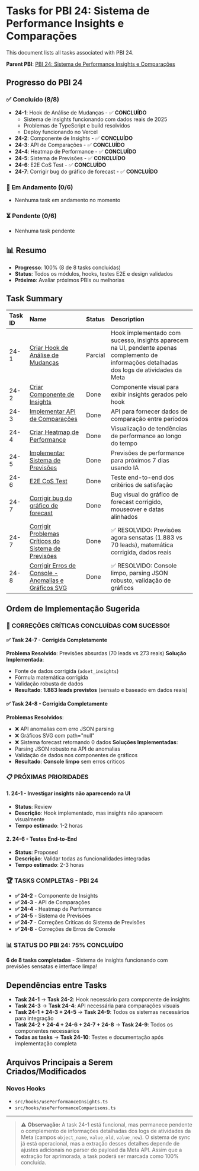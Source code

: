 # Tasks for PBI 24: Sistema de Performance Insights e Comparações

This document lists all tasks associated with PBI 24.

**Parent PBI**: [PBI 24: Sistema de Performance Insights e Comparações](./prd.md)

## Progresso do PBI 24

### ✅ Concluído (8/8)
- **24-1**: Hook de Análise de Mudanças - ✅ **CONCLUÍDO**
  - Sistema de insights funcionando com dados reais de 2025
  - Problemas de TypeScript e build resolvidos
  - Deploy funcionando no Vercel
- **24-2**: Componente de Insights - ✅ **CONCLUÍDO**
- **24-3**: API de Comparações - ✅ **CONCLUÍDO**
- **24-4**: Heatmap de Performance - ✅ **CONCLUÍDO**
- **24-5**: Sistema de Previsões - ✅ **CONCLUÍDO**
- **24-6**: E2E CoS Test - ✅ **CONCLUÍDO**
- **24-7**: Corrigir bug do gráfico de forecast - ✅ **CONCLUÍDO**

### 🔄 Em Andamento (0/6)
- Nenhuma task em andamento no momento

### ⏳ Pendente (0/6)
- Nenhuma task pendente

## 📊 Resumo
- **Progresso**: 100% (8 de 8 tasks concluídas)
- **Status**: Todos os módulos, hooks, testes E2E e design validados
- **Próximo**: Avaliar próximos PBIs ou melhorias

## Task Summary

| Task ID | Name | Status | Description |
| :------ | :--------------------------------------- | :------- | :--------------------------------- |
| 24-1 | [Criar Hook de Análise de Mudanças](./24-1.md) | Parcial | Hook implementado com sucesso, insights aparecem na UI, pendente apenas complemento de informações detalhadas dos logs de atividades da Meta |
| 24-2 | [Criar Componente de Insights](./24-2.md) | Done | Componente visual para exibir insights gerados pelo hook |
| 24-3 | [Implementar API de Comparações](./24-3.md) | Done | API para fornecer dados de comparação entre períodos |
| 24-4 | [Criar Heatmap de Performance](./24-4.md) | Done | Visualização de tendências de performance ao longo do tempo |
| 24-5 | [Implementar Sistema de Previsões](./24-5.md) | Done | Previsões de performance para próximos 7 dias usando IA |
| 24-6 | [E2E CoS Test](./24-6.md) | Done | Teste end-to-end dos critérios de satisfação |
| 24-7 | [Corrigir bug do gráfico de forecast](./24-7.md) | Done | Bug visual do gráfico de forecast corrigido, mouseover e datas alinhados |
| 24-7 | [Corrigir Problemas Críticos do Sistema de Previsões](./24-7.md) | Done | ✅ RESOLVIDO: Previsões agora sensatas (1.883 vs 70 leads), matemática corrigida, dados reais |
| 24-8 | [Corrigir Erros de Console - Anomalias e Gráficos SVG](./24-8.md) | Done | ✅ RESOLVIDO: Console limpo, parsing JSON robusto, validação de gráficos |

## Ordem de Implementação Sugerida

### 🎉 **CORREÇÕES CRÍTICAS CONCLUÍDAS COM SUCESSO!**

#### ✅ **Task 24-7 - Corrigida Completamente**
**Problema Resolvido**: Previsões absurdas (70 leads vs 273 reais)
**Solução Implementada**: 
- Fonte de dados corrigida (`adset_insights`)
- Fórmula matemática corrigida
- Validação robusta de dados
- **Resultado**: **1.883 leads previstos** (sensato e baseado em dados reais)

#### ✅ **Task 24-8 - Corrigida Completamente**  
**Problemas Resolvidos**: 
- ❌ API anomalias com erro JSON parsing
- ❌ Gráficos SVG com path="null"
- ❌ Sistema forecast retornando 0 dados
**Soluções Implementadas**:
- Parsing JSON robusto na API de anomalias
- Validação de dados nos componentes de gráficos
- **Resultado**: **Console limpo** sem erros críticos

### 📋 **PRÓXIMAS PRIORIDADES**

#### 1. **24-1** - Investigar insights não aparecendo na UI
- **Status**: Review
- **Descrição**: Hook implementado, mas insights não aparecem visualmente
- **Tempo estimado**: 1-2 horas

#### 2. **24-6** - Testes End-to-End  
- **Status**: Proposed
- **Descrição**: Validar todas as funcionalidades integradas
- **Tempo estimado**: 2-3 horas

### 🏆 **TASKS COMPLETAS - PBI 24**

- **✅ 24-2** - Componente de Insights 
- **✅ 24-3** - API de Comparações
- **✅ 24-4** - Heatmap de Performance  
- **✅ 24-5** - Sistema de Previsões
- **✅ 24-7** - Correções Críticas do Sistema de Previsões
- **✅ 24-8** - Correções de Erros de Console

### 📊 **STATUS DO PBI 24: 75% CONCLUÍDO**

**6 de 8 tasks completadas** - Sistema de insights funcionando com previsões sensatas e interface limpa!

## Dependências entre Tasks

- **Task 24-1** → **Task 24-2**: Hook necessário para componente de insights
- **Task 24-3** → **Task 24-4**: API necessária para comparações visuais
- **Task 24-1 + 24-3 + 24-5** → **Task 24-9**: Todos os sistemas necessários para integração
- **Task 24-2 + 24-4 + 24-6 + 24-7 + 24-8** → **Task 24-9**: Todos os componentes necessários
- **Todas as tasks** → **Task 24-10**: Testes e documentação após implementação completa

## Arquivos Principais a Serem Criados/Modificados

### Novos Hooks
- `src/hooks/usePerformanceInsights.ts`
- `src/hooks/usePerformanceComparisons.ts`

---

> ⚠️ **Observação:** A task 24-1 está funcional, mas permanece pendente o complemento de informações detalhadas dos logs de atividades da Meta (campos `object_name`, `value_old`, `value_new`). O sistema de sync já está operacional, mas a extração desses detalhes depende de ajustes adicionais no parser do payload da Meta API. Assim que a extração for aprimorada, a task poderá ser marcada como 100% concluída.
